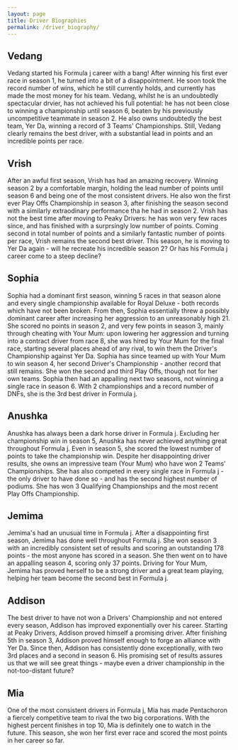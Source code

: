 ```yaml
---
layout: page
title: Driver Biographies
permalink: /driver_biography/
---
```


## Vedang
Vedang started his Formula j career with a bang! After winning his first ever race in season 1, he turned into a bit of a disappointment. He soon took the record number of wins, which he still currently holds, and currently has made the most money for his team. Vedang, whilst he is an undoubtedly spectacular drvier, has not achieved his full potential: he has not been close to winning a championship until season 6, beaten by his previously uncompetitive teammate in season 2. He also owns undoubtedly the best team, Yer Da, winning a record of 3 Teams' Championships. Still, Vedang clearly remains the best driver, with a substantial lead in points and an incredible points per race. 

## Vrish
After an awful first season, Vrish has had an amazing recovery. Winning season 2 by a comfortable margin, holding the lead number of points until season 6 and being one of the most consistent drivers. He also won the first ever Play Offs Championship in season 3, after finishing the season second with a similarly extraodinary performance tha he had in season 2. Vrish has not the best time after moving to Peaky Drivers: he has won very few races since, and has finished with a surprsingly low number of points. Coming second in total number of points and a similarly fantastic number of points per race, Vrish remains the second best driver. This season, he is moving to Yer Da again - will he recreate his incredible season 2? Or has his Formula j career come to a steep decline? 

## Sophia
Sophia had a dominant first season, winning 5 races in that season alone and every single championship available for Royal Deluxe - both records which have not been broken. From then, Sophia essentially threw a possibly dominant career after increasing her aggression to an unreasonably high 21. She scored no points in season 2, and very few points in season 3, mainly through cheating with Your Mum: upon lowering her aggression and turning into a contract driver from race 8, she was hired by Your Mum for the final race, starting several places ahead of any rival, to win them the Driver's Championship against Yer Da. Sophia has since teamed up with Your Mum to win season 4, her second Driver's Championship - another record that still remains. She won the second and third Play Offs, though not for her own teams. Sophia then had an appalling next two seasons, not winning a single race in season 6. With 2 championships and a record number of DNFs, she is the 3rd best driver in Formula j.

## Anushka
Anushka has always been a dark horse driver in Formula j. Excluding her championship win in season 5, Anushka has never achieved anything great throughout Formula j. Even in season 5, she scored the lowest number of points to take the championship win. Despite her disappointing driver results, she owns an impressive team (Your Mum) who have won 2 Teams' Championships. She has also competed in every single race in Formula j - the only driver to have done so - and has the second highest number of podiums. She has won 3 Qualifying Championships and the most recent Play Offs Championship. 

## Jemima
Jemima's had an unusual time in Formula j. After a disappointing first season, Jemima has done well throughout Formula j. She won season 3 with an incredibly consistent set of results and scoring an outstanding 178 points - the most anyone has scored in a season. She then went on to have an appalling season 4, scoring only 37 points. Driving for Your Mum, Jemima has proved herself to be a strong driver and a great team playing, helping her team become the second best in Formula j.

## Addison
The best driver to have not won a Drivers' Championship and not entered every season, Addison has improved exponentially over his career. Starting at Peaky Drivers, Addison proved himself a promising driver. After finishing 5th in season 3, Addison proved himself enough to forge an alliance with Yer Da. Since then, Addison has consistently done exceptionally, with two 3rd places and a second in season 6. His promising set of results assures us that we will see great things - maybe even a driver championship in the not-too-distant future? 

## Mia
One of the most consistent drivers in Formula j, Mia has made Pentachoron a fiercely competitive team to rival the two big corporations. With the highest percent finishes in top 10, Mia is definitely one to watch in the future. This season, she won her first ever race and scored the most points in her career so far. 
